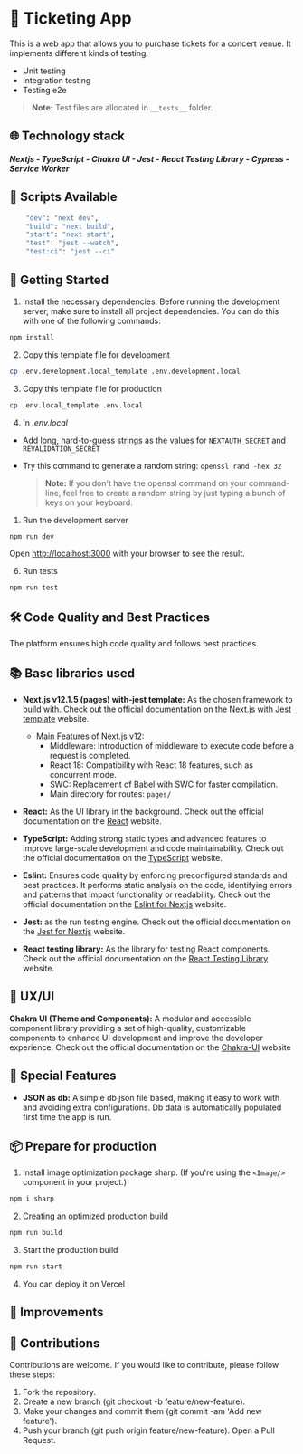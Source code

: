 # 📱 Ticketing App

This is a web app that allows you to purchase tickets for a concert venue. It implements different kinds of testing.

- Unit testing
- Integration testing
- Testing e2e

> **Note:** Test files are allocated in `__tests__` folder.

## 🌐 Technology stack

##### Nextjs - TypeScript - Chakra UI - Jest - React Testing Library - Cypress - Service Worker

## 📜 Scripts Available

```bash
    "dev": "next dev",
    "build": "next build",
    "start": "next start",
    "test": "jest --watch",
    "test:ci": "jest --ci"
```

## 🚀 Getting Started

1. Install the necessary dependencies: Before running the development server, make sure to install all project dependencies. You can do this with one of the following commands:

```bash
npm install
```

2. Copy this template file for development

```bash
cp .env.development.local_template .env.development.local
```

3. Copy this template file for production

```bash
cp .env.local_template .env.local
```

4. In _.env.local_

- Add long, hard-to-guess strings as the values for `NEXTAUTH_SECRET` and `REVALIDATION_SECRET`

- Try this command to generate a random string: `openssl rand -hex 32`
  <br/>
  > **Note:** If you don't have the openssl command on your command-line, feel free to create a random string by just typing a bunch of keys on your keyboard.

1. Run the development server

```bash
npm run dev
```

Open [http://localhost:3000](http://localhost:3000) with your browser to see the result.

6. Run tests

```bash
npm run test
```

## 🛠️ Code Quality and Best Practices

The platform ensures high code quality and follows best practices.

## 📚 Base libraries used

- **Next.js v12.1.5 (pages) with-jest template:** As the chosen framework to build with. Check out the official documentation on the [Next.js with Jest template](https://nextjs.org/docs/app/building-your-application/testing/jest) website.

  - Main Features of Next.js v12:
    - Middleware: Introduction of middleware to execute code before a request is completed.
    - React 18: Compatibility with React 18 features, such as concurrent mode.
    - SWC: Replacement of Babel with SWC for faster compilation.
    - Main directory for routes: `pages/`

- **React:** As the UI library in the background. Check out the official documentation on the [React](https://es.react.dev/) website.
- **TypeScript:** Adding strong static types and advanced features to improve large-scale development and code maintainability. Check out the official documentation on the [TypeScript](https://www.typescriptlang.org/) website.
- **Eslint:** Ensures code quality by enforcing preconfigured standards and best practices. It performs static analysis on the code, identifying errors and patterns that impact functionality or readability. Check out the official documentation on the [Eslint for Nextjs](https://nextjs.org/docs/pages/building-your-application/configuring/eslint) website.
- **Jest:** as the run testing engine. Check out the official documentation on the [Jest for Nextjs](https://nextjs.org/docs/app/building-your-application/testing/jest) website.
- **React testing library:** As the library for testing React components. Check out the official documentation on the [React Testing Library ](https://testing-library.com/docs/react-testing-library/intro/) website.

## 🎨 UX/UI

**Chakra UI (Theme and Components):** A modular and accessible component library providing a set of high-quality, customizable components to enhance UI development and improve the developer experience.
Check out the official documentation on the [Chakra-UI](https://v2.chakra-ui.com/) website

## 🌟 Special Features

- **JSON as db:** A simple db json file based, making it easy to work with and avoiding extra configurations. Db data is automatically populated first time the app is run.

## 📦 Prepare for production

1. Install image optimization package sharp. (If you're using the `<Image/>` component in your project.)

```bash
npm i sharp
```

2. Creating an optimized production build

```bash
npm run build
```

3. Start the production build

```bash
npm run start
```

4. You can deploy it on Vercel

## 🚀 Improvements

## 🤝 Contributions

Contributions are welcome. If you would like to contribute, please follow these steps:

1. Fork the repository.
2. Create a new branch (git checkout -b feature/new-feature).
3. Make your changes and commit them (git commit -am 'Add new feature').
4. Push your branch (git push origin feature/new-feature).
   Open a Pull Request.
